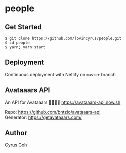 # people

## Get Started
```
$ git clone https://github.com/lovincyrus/people.git
$ cd people
$ yarn; yarn start
```

## Deployment
Continuous deployment with Netlify on `master` branch

## Avataaars API
An API for Avataaars 👨‍👩‍👧‍👦 https://avataaars-api.now.sh

Repo: https://github.com/bntzio/avataaars-api <br/>
Generator: https://getavataaars.com/

## Author
[Cyrus Goh](https://github.com/lovincyrus)
